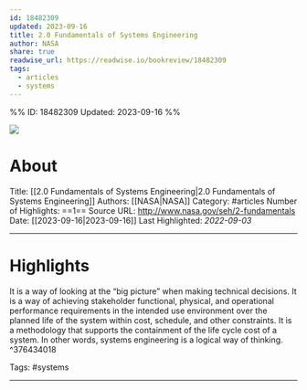```yaml
---
id: 18482309
updated: 2023-09-16
title: 2.0 Fundamentals of Systems Engineering
author: NASA
share: true
readwise_url: https://readwise.io/bookreview/18482309
tags:
  - articles
  - systems
---
```


%%
ID: 18482309
Updated: 2023-09-16
%%

![]( https://readwise-assets.s3.amazonaws.com/static/images/article4.6bc1851654a0.png)

# About
Title: [[2.0 Fundamentals of Systems Engineering|2.0 Fundamentals of Systems Engineering]]
Authors: [[NASA|NASA]]
Category: #articles
Number of Highlights: ==1==
Source URL: http://www.nasa.gov/seh/2-fundamentals
Date: [[2023-09-16|2023-09-16]]
Last Highlighted: *2022-09-03*

---

# Highlights

It is a way of looking at the “big picture” when making technical decisions. It is a way of achieving stakeholder functional, physical, and operational performance requirements in the intended use environment over the planned life of the system within cost, schedule, and other constraints. It is a methodology that supports the containment of the life cycle cost of a system. In other words, systems engineering is a logical way of thinking. ^376434018

Tags: #systems

---